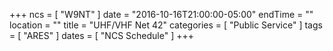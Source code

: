 +++
ncs = [ "W9NT" ]
date = "2016-10-16T21:00:00-05:00"
endTime = ""
location = ""
title = "UHF/VHF Net 42"
categories = [ "Public Service" ]
tags = [ "ARES" ]
dates = [ "NCS Schedule" ]
+++
